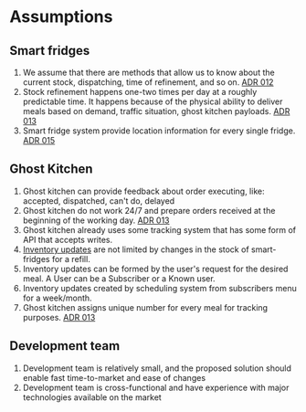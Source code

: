 # Assumptions

## Smart fridges

1. We assume that there are methods that allow us to know about the current stock, dispatching, time of refinement, and so on. [ADR 012](../4.ADRs/012%20Stale%20data%20from%20fridges.md)
2. Stock refinement happens one-two times per day at a roughly predictable time. It happens because of the physical ability to deliver meals based on demand, traffic situation, ghost kitchen payloads. [ADR 013](../4.ADRs/013%20%20Cache%20the%20meal%20catalogue.md)
3. Smart fridge system provide location information for every single fridge. [ADR 015](../4.ADRs/015%20Integration%20with%20Map%20Providers.md)

## Ghost Kitchen

1. Ghost kitchen can provide feedback about order executing, like: accepted, dispatched, can't do, delayed
2. Ghost kitchen do not work 24/7 and prepare orders received at the beginning of the working day. [ADR 013](../4.ADRs/013%20%20Cache%20the%20meal%20catalogue.md)
3. Ghost kitchen already uses some tracking system that has some form of API that accepts writes.
4. [Inventory updates](../Glossary.md) are not limited by changes in the stock of smart-fridges for a refill.
5. Inventory updates can be formed by the user's request for the desired meal. A User can be a Subscriber or a Known user.
6. Inventory updates created by scheduling system from subscribers menu for a week/month.
7. Ghost kitchen assigns unique number for every meal for tracking purposes. [ADR 013](../4.ADRs/013%20%20Cache%20the%20meal%20catalogue.md)

## Development team

1. Development team is relatively small, and the proposed solution should enable fast time-to-market and ease of changes
2. Development team is cross-functional and have experience with major technologies available on the market
